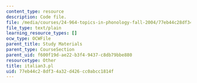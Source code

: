 ```yaml
---
content_type: resource
description: Code file.
file: /media/courses/24-964-topics-in-phonology-fall-2004/77eb44c28df34a32d426cc0abcc1814f_italian3.pl
file_type: text/plain
learning_resource_types: []
ocw_type: OCWFile
parent_title: Study Materials
parent_type: CourseSection
parent_uid: f600f19d-ae22-b3f4-9437-c8db79bbe880
resourcetype: Other
title: italian3.pl
uid: 77eb44c2-8df3-4a32-d426-cc0abcc1814f
---
```

